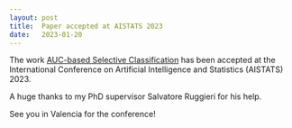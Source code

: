 ```yaml
---
layout: post
title:  Paper accepted at AISTATS 2023
date:   2023-01-20
---
```


The work [AUC-based Selective Classification](https://proceedings.mlr.press/v206/pugnana23a.html) has been accepted at the International Conference on Artificial Intelligence and Statistics (AISTATS) 2023.

A huge thanks to my PhD supervisor Salvatore Ruggieri for his help.

See you in Valencia for the conference!

